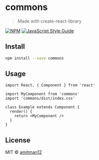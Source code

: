 # commons

> Made with create-react-library

[![NPM](https://img.shields.io/npm/v/commons.svg)](https://www.npmjs.com/package/commons) [![JavaScript Style Guide](https://img.shields.io/badge/code_style-standard-brightgreen.svg)](https://standardjs.com)

## Install

```bash
npm install --save commons
```

## Usage

```tsx
import React, { Component } from 'react'

import MyComponent from 'commons'
import 'commons/dist/index.css'

class Example extends Component {
  render() {
    return <MyComponent />
  }
}
```

## License

MIT © [amitman12](https://github.com/amitman12)
